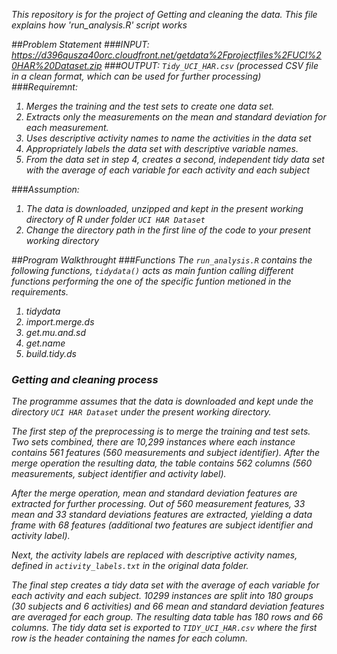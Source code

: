<i>This repository is for the project of Getting and cleaning the data. This file explains how 'run_analysis.R' script works<i>

##Problem Statement
###INPUT:
  https://d396qusza40orc.cloudfront.net/getdata%2Fprojectfiles%2FUCI%20HAR%20Dataset.zip 
###OUTPUT:
  `Tidy_UCI_HAR.csv` (processed CSV file in a clean format, which can be used for further processing)
###Requiremnt:
  1. Merges the training and the test sets to create one data set.
  2. Extracts only the measurements on the mean and standard deviation for each measurement. 
  3. Uses descriptive activity names to name the activities in the data set
  4. Appropriately labels the data set with descriptive variable names. 
  5. From the data set in step 4, creates a second, independent tidy data set with the average of each variable for each activity and each subject

###Assumption:
  1. The data is downloaded, unzipped and kept in the present working directory of R under folder `UCI HAR Dataset`
  2. Change the directory path in the  first line of the code to your present working directory

##Program Walkthrought 
###Functions
The `run_analysis.R` contains the following functions, `tidydata()` acts as main funtion calling different functions performing the one of the specific funtion metioned in the requirements.
  1. tidydata
  2. import.merge.ds
  3. get.mu.and.sd
  4. get.name
  5. build.tidy.ds

### Getting and cleaning process
The programme assumes that the data is downloaded and kept unde the directory `UCI HAR Dataset` under the present working directory.

The first step of the preprocessing is to merge the training and test sets. Two sets combined, there are 10,299 instances where each instance contains 561 features (560 measurements and subject identifier). After the merge operation the resulting data, the table contains 562 columns (560 measurements, subject identifier and activity label).

After the merge operation, mean and standard deviation features are extracted for further processing. Out of 560 measurement features, 33 mean and 33 standard deviations features are extracted, yielding a data frame with 68 features (additional two features are subject identifier and activity label).

Next, the activity labels are replaced with descriptive activity names, defined in `activity_labels.txt` in the original data folder.

The final step creates a tidy data set with the average of each variable for each activity and each subject. 10299 instances are split into 180 groups (30 subjects and 6 activities) and 66 mean and standard deviation features are averaged for each group. The resulting data table has 180 rows and 66 columns. The tidy data set is exported to `TIDY_UCI_HAR.csv` where the first row is the header containing the names for each column.



